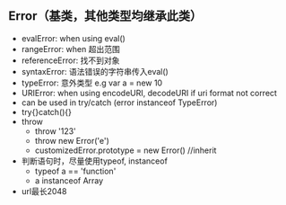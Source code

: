 ## Error（基类，其他类型均继承此类）
- evalError: when using eval()
- rangeError: when 超出范围
- referenceError: 找不到对象
- syntaxError: 语法错误的字符串传入eval()
- typeError: 意外类型 e.g var a = new 10
- URIError: when using encodeURI, decodeURI if uri format not correct
- can be used in try/catch (error instanceof TypeError)
- try{}catch(){}
- throw
	- throw '123'
	- throw new Error('e')
	- customizedError.prototype = new Error() //inherit
- 判断语句时，尽量使用typeof, instanceof
	- typeof a == 'function'
	- a instanceof Array
- url最长2048





